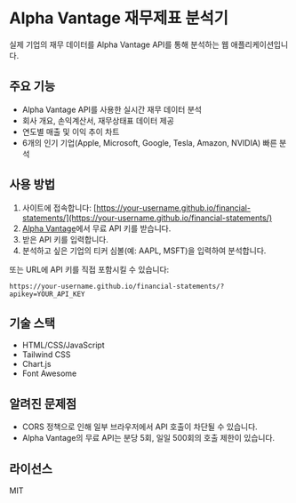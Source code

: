 # Alpha Vantage 재무제표 분석기

실제 기업의 재무 데이터를 Alpha Vantage API를 통해 분석하는 웹 애플리케이션입니다.

## 주요 기능

- Alpha Vantage API를 사용한 실시간 재무 데이터 분석
- 회사 개요, 손익계산서, 재무상태표 데이터 제공
- 연도별 매출 및 이익 추이 차트
- 6개의 인기 기업(Apple, Microsoft, Google, Tesla, Amazon, NVIDIA) 빠른 분석

## 사용 방법

1. 사이트에 접속합니다: [https://your-username.github.io/financial-statements/](https://your-username.github.io/financial-statements/)
2. [Alpha Vantage](https://www.alphavantage.co/support/#api-key)에서 무료 API 키를 받습니다.
3. 받은 API 키를 입력합니다.
4. 분석하고 싶은 기업의 티커 심볼(예: AAPL, MSFT)을 입력하여 분석합니다.

또는 URL에 API 키를 직접 포함시킬 수 있습니다:
```
https://your-username.github.io/financial-statements/?apikey=YOUR_API_KEY
```

## 기술 스택

- HTML/CSS/JavaScript
- Tailwind CSS
- Chart.js
- Font Awesome

## 알려진 문제점

- CORS 정책으로 인해 일부 브라우저에서 API 호출이 차단될 수 있습니다.
- Alpha Vantage의 무료 API는 분당 5회, 일일 500회의 호출 제한이 있습니다.

## 라이선스

MIT 
